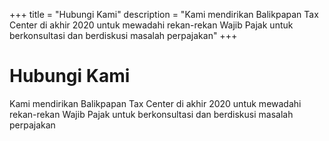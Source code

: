 +++
title = "Hubungi Kami"
description = "Kami mendirikan Balikpapan Tax Center di akhir 2020 untuk mewadahi rekan-rekan Wajib Pajak untuk berkonsultasi dan berdiskusi masalah perpajakan"
+++
<div class="w-full md:w-2/3 flex flex-col mb-8 items-center text-center">
      <h1 itemprop="headline" class="text-3xl sm:text-5xl lg:text-6xl leading-none font-extrabold tracking-tight pb-8">
        Hubungi Kami
      </h1>      
      <p itemprop="description" class="max-w-4xl text-base font-light space-y-6 mx-auto mb-6">
        Kami mendirikan Balikpapan Tax Center di akhir 2020 untuk mewadahi rekan-rekan Wajib Pajak untuk berkonsultasi dan berdiskusi masalah perpajakan
      </p>       </div>
